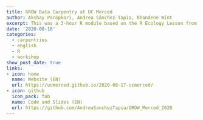 ```yaml
---
title: GROW Data Carpentry at UC Merced
author: Akshay Paropkari, Andrea Sánchez-Tapia, Rhondene Wint
excerpt: This was a 3-hour R module based on the R Ecology Lesson from The Carpentries, as a part of a 9-hr workshop at the Graduate Orientation Week (GROW) at UC Merced
date: '2020-08-18'
categories:
  - carpentries
  - english
  - R
  - workshop
show_post_date: true
links:
- icon: home
  name: Website (EN)
  url: https://ucmerced.github.io/2020-08-17-ucmerced/
- icon: github
  icon_pack: fab
  name: Code and Slides (EN)
  url: https://github.com/AndreaSanchezTapia/GROW_Merced_2020
---
```

